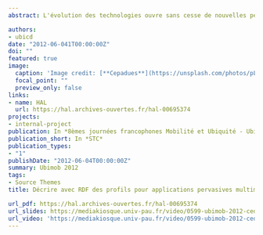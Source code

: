 ```yaml
---
abstract: L'évolution des technologies ouvre sans cesse de nouvelles perspectives permettant de dépasser les contextes d'utilisation habituels et de migrer vers des contextes physiques et sociaux toujours plus larges. Ces évolutions sont désormais largement mises en oeuvre et donnent lieu à la conception, à l'implémentation et à l'utilisation de systèmes informatiques sous des formes avancées, tant du point de vue de l'interaction que du point de vue du système informatique sous-jacent. Ces systèmes sont automatiquement adaptables à leur environnement d'exécution, ils exploitent des artefacts et propriétés physiques, ils sont hautement coopératifs, etc. Les caractères mobile, mixte, ubiquitaire et pervasif prennent alors une place incontournable dans l'exploration et l'analyse des usages de ces nouvelles formes de systèmes informatiques. Dans ce contexte, la conférence UbiMob a pour principal objectif de rassembler des travaux issus de multiples disciplines et traitant de la conception, de l'implémentation, de l'évaluation et de l'utilisation de ces systèmes avancés sous des angles méthodologiques, techniques et appliqués.

authors:
- ubicd
date: "2012-06-041T00:00:00Z"
doi: ""
featured: true
image:
  caption: 'Image credit: [**Cepadues**](https://unsplash.com/photos/pLCdAaMFLTE)'
  focal_point: ""
  preview_only: false
links:
- name: HAL
  url: https://hal.archives-ouvertes.fr/hal-00695374
projects:
- internal-project
publication: In *8èmes journées francophones Mobilité et Ubiquité - Ubimob*
publication_short: In *STC*
publication_types:
- "1"
publishDate: "2012-06-04T00:00:00Z"
summary: Ubimob 2012
tags:
- Source Themes
title: Décrire avec RDF des profils pour applications pervasives multimédias

url_pdf: https://hal.archives-ouvertes.fr/hal-00695374
url_slides: https://mediakiosque.univ-pau.fr/video/0599-ubimob-2012-cedric-dromzee/
url_video: 'https://mediakiosque.univ-pau.fr/video/0599-ubimob-2012-cedric-dromzee/'
---
```



